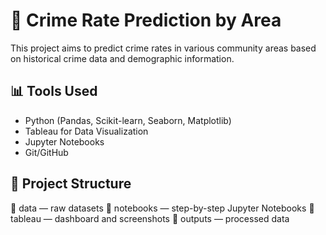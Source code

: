 # 🧠 Crime Rate Prediction by Area

This project aims to predict crime rates in various community areas based on historical crime data and demographic information.

## 📊 Tools Used
- Python (Pandas, Scikit-learn, Seaborn, Matplotlib)
- Tableau for Data Visualization
- Jupyter Notebooks
- Git/GitHub

## 📁 Project Structure
📁 data — raw datasets
📁 notebooks — step-by-step Jupyter Notebooks
📁 tableau — dashboard and screenshots
📁 outputs — processed data
